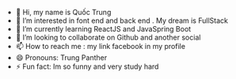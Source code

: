 - 👋 Hi, my name is Quốc Trung
- 👀 I’m interested in font end and back end . My dream is FullStack
- 🌱 I’m currently learning ReactJS and JavaSpring Boot
- 💞️ I’m looking to collaborate on Github and another social
- 📫 How to reach me : my link facebook in my profile
- 😄 Pronouns: Trung Panther
- ⚡ Fun fact: Im so funny and very study hard

<!---
QuocTrungTDMU/QuocTrungTDMU is a ✨ special ✨ repository because its `README.md` (this file) appears on your GitHub profile.
You can click the Preview link to take a look at your changes.
--->
